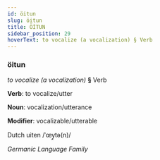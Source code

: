 ```yaml
---
id: öitun
slug: öitun
title: ÖİTUN
sidebar_position: 29
hoverText: to vocalize (a vocalization) § Verb
---
```


### öitun

*to vocalize (a vocalization)* **§** Verb

**Verb**: to vocalize/utter

**Noun**: vocalization/utterance

**Modifier**: vocalizable/utterable

Dutch uiten /ˈœy̯tə(n)/

*Germanic Language Family*